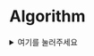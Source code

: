 # Algorithm

<details>
<summary>여기를 눌러주세요</summary>
<div markdown="1">       

😎숨겨진 내용😎

</div>
</details>


